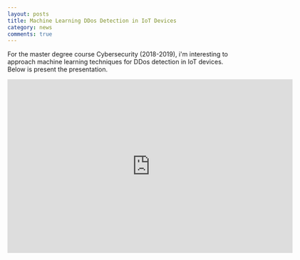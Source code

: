 ```yaml
---
layout: posts
title: Machine Learning DDos Detection in IoT Devices
category: news
comments: true
---
```

For the master degree course Cybersecurity (2018-2019), i'm interesting to approach machine learning techniques for DDos detection in IoT devices.
Below is present the presentation.
<iframe src="https://docs.google.com/presentation/d/e/2PACX-1vTLxZ4L2tjhTsYPiRHjZ7dZJQWlKbc7ULt2vUtzUZ18mUPji1qjOSgD1Wu9-H6m4A/embed?start=false&loop=false&delayms=3000" frameborder="0" width="640" height="389" allowfullscreen="true" mozallowfullscreen="true" webkitallowfullscreen="true"></iframe>
